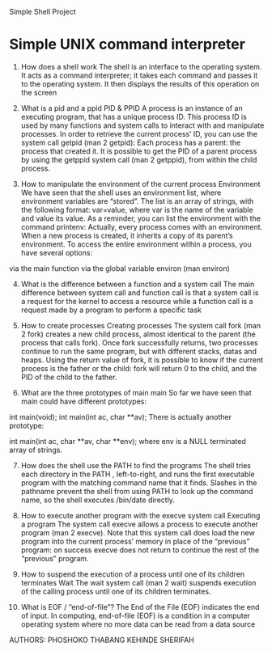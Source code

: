 Simple Shell Project
# Simple UNIX command interpreter

1. How does a shell work
The shell is an interface to the operating system. It acts as a command interpreter; it takes each command and passes it to the operating system. It then displays the results of this operation on the screen

2. What is a pid and a ppid
PID & PPID
 A process is an instance of an executing program, that has a unique process ID. This process ID is used by many functions and system calls to interact with and manipulate processes. In order to retrieve the current process’ ID, you can use the system call getpid (man 2 getpid):
 Each process has a parent: the process that created it. It is possible to get the PID of a parent process by using the getppid system call (man 2 getppid), from within the child process.

3. How to manipulate the environment of the current process
Environment
We have seen that the shell uses an environment list, where environment variables are “stored”. The list is an array of strings, with the following format: var=value, where var is the name of the variable and value its value. As a reminder, you can list the environment with the command printenv:
Actually, every process comes with an environment. When a new process is created, it inherits a copy of its parent’s environment. To access the entire environment within a process, you have several options:

via the main function
via the global variable environ (man environ)

4. What is the difference between a function and a system call
The main difference between system call and function call is that a system call is a request for the kernel to access a resource while a function call is a request made by a program to perform a specific task

5. How to create processes
Creating processes
 The system call fork (man 2 fork) creates a new child process, almost identical to the parent (the process that calls fork). Once fork successfully returns, two processes continue to run the same program, but with different stacks, datas and heaps.
 Using the return value of fork, it is possible to know if the current process is the father or the child: fork will return 0 to the child, and the PID of the child to the father.

6. What are the three prototypes of main
main
So far we have seen that main could have different prototypes:

int main(void);
int main(int ac, char **av);
There is actually another prototype:

int main(int ac, char **av, char **env);
where env is a NULL terminated array of strings.

7. How does the shell use the PATH to find the programs
The shell tries each directory in the PATH , left-to-right, and runs the first executable program with the matching command name that it finds. Slashes in the pathname prevent the shell from using PATH to look up the command name, so the shell executes /bin/date directly.

8. How to execute another program with the execve system call
Executing a program
The system call execve allows a process to execute another program (man 2 execve). Note that this system call does load the new program into the current process’ memory in place of the “previous” program: on success execve does not return to continue the rest of the “previous” program.

9. How to suspend the execution of a process until one of its children terminates
Wait
The wait system call (man 2 wait) suspends execution of the calling process until one of its children terminates.

10. What is EOF / “end-of-file”?
The End of the File (EOF) indicates the end of input. In computing, end-of-file (EOF) is a condition in a computer operating system where no more data can be read from a data source

AUTHORS:
PHOSHOKO THABANG
KEHINDE SHERIFAH
